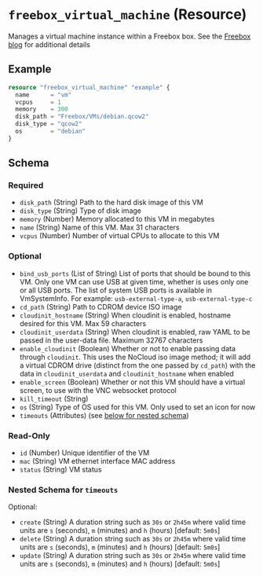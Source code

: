 # `freebox_virtual_machine` (Resource)

Manages a virtual machine instance within a Freebox box. See the [Freebox blog](https://dev.freebox.fr/blog/?p=5450) for additional details

## Example

```terraform
resource "freebox_virtual_machine" "example" {
  name      = "vm"
  vcpus     = 1
  memory    = 300
  disk_path = "Freebox/VMs/debian.qcow2"
  disk_type = "qcow2"
  os        = "debian"
}
```

<!-- schema generated by tfplugindocs -->
## Schema

### Required

- `disk_path` (String) Path to the hard disk image of this VM
- `disk_type` (String) Type of disk image
- `memory` (Number) Memory allocated to this VM in megabytes
- `name` (String) Name of this VM. Max 31 characters
- `vcpus` (Number) Number of virtual CPUs to allocate to this VM

### Optional

- `bind_usb_ports` (List of String) List of ports that should be bound to this VM. Only one VM can use USB at given time, whether is uses only one or all USB ports. The list of system USB ports is available in VmSystemInfo. For example: `usb-external-type-a`, `usb-external-type-c`
- `cd_path` (String) Path to CDROM device ISO image
- `cloudinit_hostname` (String) When cloudinit is enabled, hostname desired for this VM. Max 59 characters
- `cloudinit_userdata` (String) When cloudinit is enabled, raw YAML to be passed in the user-data file. Maximum 32767 characters
- `enable_cloudinit` (Boolean) Whether or not to enable passing data through `cloudinit`. This uses the NoCloud iso image method; it will add a virtual CDROM drive (distinct from the one passed by `cd_path`) with the data in `cloudinit_userdata` and `cloudinit_hostname` when enabled
- `enable_screen` (Boolean) Whether or not this VM should have a virtual screen, to use with the VNC websocket protocol
- `kill_timeout` (String)
- `os` (String) Type of OS used for this VM. Only used to set an icon for now
- `timeouts` (Attributes) (see [below for nested schema](#nestedatt--timeouts))

### Read-Only

- `id` (Number) Unique identifier of the VM
- `mac` (String) VM ethernet interface MAC address
- `status` (String) VM status

<a id="nestedatt--timeouts"></a>
### Nested Schema for `timeouts`

Optional:

- `create` (String) A duration string such as `30s` or `2h45m` where valid time units are `s` (seconds), `m` (minutes) and `h` (hours) [default: `5m0s`]
- `delete` (String) A duration string such as `30s` or `2h45m` where valid time units are `s` (seconds), `m` (minutes) and `h` (hours) [default: `5m0s`]
- `update` (String) A duration string such as `30s` or `2h45m` where valid time units are `s` (seconds), `m` (minutes) and `h` (hours) [default: `5m0s`]
